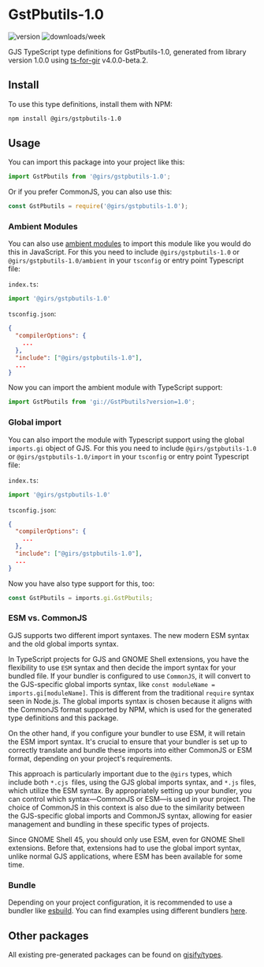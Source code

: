 
# GstPbutils-1.0

![version](https://img.shields.io/npm/v/@girs/gstpbutils-1.0)
![downloads/week](https://img.shields.io/npm/dw/@girs/gstpbutils-1.0)


GJS TypeScript type definitions for GstPbutils-1.0, generated from library version 1.0.0 using [ts-for-gir](https://github.com/gjsify/ts-for-gir) v4.0.0-beta.2.


## Install

To use this type definitions, install them with NPM:
```bash
npm install @girs/gstpbutils-1.0
```

## Usage

You can import this package into your project like this:
```ts
import GstPbutils from '@girs/gstpbutils-1.0';
```

Or if you prefer CommonJS, you can also use this:
```ts
const GstPbutils = require('@girs/gstpbutils-1.0');
```

### Ambient Modules

You can also use [ambient modules](https://github.com/gjsify/ts-for-gir/tree/main/packages/cli#ambient-modules) to import this module like you would do this in JavaScript.
For this you need to include `@girs/gstpbutils-1.0` or `@girs/gstpbutils-1.0/ambient` in your `tsconfig` or entry point Typescript file:

`index.ts`:
```ts
import '@girs/gstpbutils-1.0'
```

`tsconfig.json`:
```json
{
  "compilerOptions": {
    ...
  },
  "include": ["@girs/gstpbutils-1.0"],
  ...
}
```

Now you can import the ambient module with TypeScript support: 

```ts
import GstPbutils from 'gi://GstPbutils?version=1.0';
```

### Global import

You can also import the module with Typescript support using the global `imports.gi` object of GJS.
For this you need to include `@girs/gstpbutils-1.0` or `@girs/gstpbutils-1.0/import` in your `tsconfig` or entry point Typescript file:

`index.ts`:
```ts
import '@girs/gstpbutils-1.0'
```

`tsconfig.json`:
```json
{
  "compilerOptions": {
    ...
  },
  "include": ["@girs/gstpbutils-1.0"],
  ...
}
```

Now you have also type support for this, too:

```ts
const GstPbutils = imports.gi.GstPbutils;
```


### ESM vs. CommonJS

GJS supports two different import syntaxes. The new modern ESM syntax and the old global imports syntax.

In TypeScript projects for GJS and GNOME Shell extensions, you have the flexibility to use `ESM` syntax and then decide the import syntax for your bundled file. If your bundler is configured to use `CommonJS`, it will convert to the GJS-specific global imports syntax, like `const moduleName = imports.gi[moduleName]`. This is different from the traditional `require` syntax seen in Node.js. The global imports syntax is chosen because it aligns with the CommonJS format supported by NPM, which is used for the generated type definitions and this package.

On the other hand, if you configure your bundler to use ESM, it will retain the ESM import syntax. It's crucial to ensure that your bundler is set up to correctly translate and bundle these imports into either CommonJS or ESM format, depending on your project's requirements.

This approach is particularly important due to the `@girs` types, which include both `*.cjs `files, using the GJS global imports syntax, and `*.js` files, which utilize the ESM syntax. By appropriately setting up your bundler, you can control which syntax—CommonJS or ESM—is used in your project. The choice of CommonJS in this context is also due to the similarity between the GJS-specific global imports and CommonJS syntax, allowing for easier management and bundling in these specific types of projects.

Since GNOME Shell 45, you should only use ESM, even for GNOME Shell extensions. Before that, extensions had to use the global import syntax, unlike normal GJS applications, where ESM has been available for some time.

### Bundle

Depending on your project configuration, it is recommended to use a bundler like [esbuild](https://esbuild.github.io/). You can find examples using different bundlers [here](https://github.com/gjsify/ts-for-gir/tree/main/examples).

## Other packages

All existing pre-generated packages can be found on [gjsify/types](https://github.com/gjsify/types).

